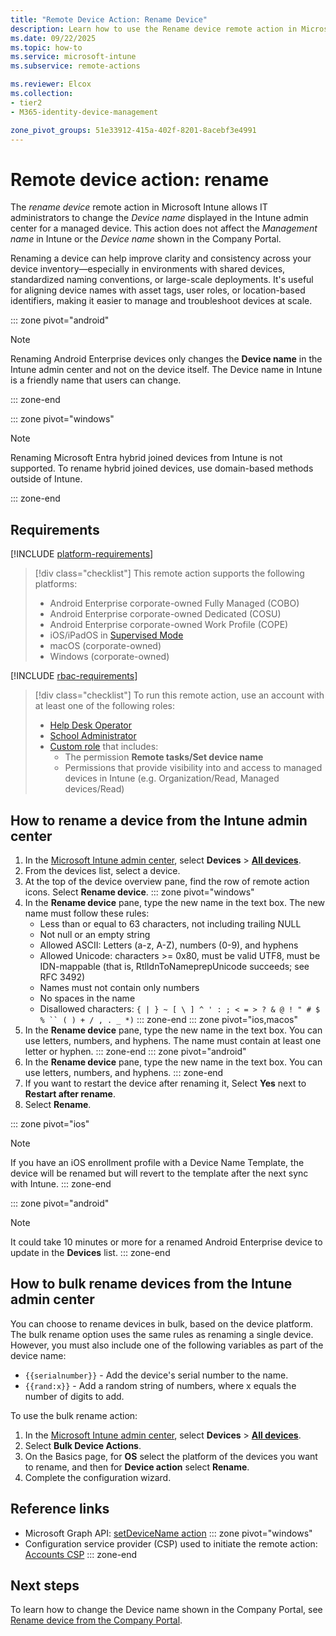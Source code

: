 ```yaml
---
title: "Remote Device Action: Rename Device"
description: Learn how to use the Rename device remote action in Microsoft Intune to update the device name shown in the admin center. Useful for standardizing naming conventions, managing shared devices, and improving inventory clarity.
ms.date: 09/22/2025
ms.topic: how-to
ms.service: microsoft-intune
ms.subservice: remote-actions

ms.reviewer: Elcox
ms.collection:
- tier2
- M365-identity-device-management

zone_pivot_groups: 51e33912-415a-402f-8201-8acebf3e4991
---
```


# Remote device action: rename

The *rename device* remote action in Microsoft Intune allows IT administrators to change the *Device name* displayed in the Intune admin center for a managed device. This action does not affect the *Management name* in Intune or the *Device name* shown in the Company Portal.

Renaming a device can help improve clarity and consistency across your device inventory—especially in environments with shared devices, standardized naming conventions, or large-scale deployments. It's useful for aligning device names with asset tags, user roles, or location-based identifiers, making it easier to manage and troubleshoot devices at scale.

::: zone pivot="android"

> [!NOTE]
> Renaming Android Enterprise devices only changes the **Device name** in the Intune admin center and not on the device itself. The Device name in Intune is a friendly name that users can change.

::: zone-end

::: zone pivot="windows"

> [!NOTE]
> Renaming Microsoft Entra hybrid joined devices from Intune is not supported. To rename hybrid joined devices, use domain-based methods outside of Intune.

::: zone-end

## Requirements

[!INCLUDE [platform-requirements](../includes/h3/platform-requirements.md)]

> [!div class="checklist"]
> This remote action supports the following platforms:
> - Android Enterprise corporate-owned Fully Managed (COBO)
> - Android Enterprise corporate-owned Dedicated (COSU)
> - Android Enterprise corporate-owned Work Profile (COPE)
> - iOS/iPadOS in [Supervised Mode][IOS-SUP]
> - macOS (corporate-owned)
> - Windows (corporate-owned)

[!INCLUDE [rbac-requirements](../includes/h3/rbac-requirements.md)]

> [!div class="checklist"]
> To run this remote action, use an account with at least one of the following roles:
>
> - [Help Desk Operator][INT-R1]
> - [School Administrator][INT-R2]
> - [Custom role][INT-RC] that includes:
>   - The permission **Remote tasks/Set device name**
>   - Permissions that provide visibility into and access to managed devices in Intune (e.g. Organization/Read, Managed devices/Read)

## How to rename a device from the Intune admin center

1. In the [Microsoft Intune admin center][INT-AC], select **Devices** > [**All devices**][INT-ALLD].
1. From the devices list, select a device.
1. At the top of the device overview pane, find the row of remote action icons. Select **Rename device**.
::: zone pivot="windows"
4. In the **Rename device** pane, type the new name in the text box. The new name must follow these rules:
    - Less than or equal to 63 characters, not including trailing NULL
    - Not null or an empty string
    - Allowed ASCII: Letters (a-z, A-Z), numbers (0-9), and hyphens
    - Allowed Unicode: characters >= 0x80, must be valid UTF8, must be IDN-mappable (that is, RtlIdnToNameprepUnicode succeeds; see RFC 3492)
    - Names must not contain only numbers
    - No spaces in the name
    - Disallowed characters: `{ | } ~ [ \ ] ^ ' : ; < = > ? & @ ! " # $ % `` ( ) + / , . _ *)`
::: zone-end
::: zone pivot="ios,macos"
4. In the **Rename device** pane, type the new name in the text box. You can use letters, numbers, and hyphens. The name must contain at least one letter or hyphen.
::: zone-end
::: zone pivot="android"
4. In the **Rename device** pane, type the new name in the text box. You can use letters, numbers, and hyphens.
::: zone-end
5. If you want to restart the device after renaming it, Select **Yes** next to **Restart after rename**.
6. Select **Rename**.

::: zone pivot="ios"
> [!NOTE]
> If you have an iOS enrollment profile with a Device Name Template, the device will be renamed but will revert to the template after the next sync with Intune.
::: zone-end

::: zone pivot="android"
> [!NOTE]
> It could take 10 minutes or more for a renamed Android Enterprise device to update in the **Devices** list.
::: zone-end

## How to bulk rename devices from the Intune admin center

You can choose to rename devices in bulk, based on the device platform. The bulk rename option uses the same rules as renaming a single device. However, you must also include one of the following variables as part of the device name:

- `{{serialnumber}}` - Add the device's serial number to the name.
- `{{rand:x}}` - Add a random string of numbers, where x equals the number of digits to add.

To use the bulk rename action:

1. In the [Microsoft Intune admin center][INT-AC], select **Devices** > [**All devices**][INT-ALLD].
1. Select **Bulk Device Actions**.
1. On the Basics page, for **OS** select the platform of the devices you want to rename, and then for **Device action** select **Rename**.
1. Complete the configuration wizard.

## Reference links

- Microsoft Graph API: [setDeviceName action][GRAPH-1]
::: zone pivot="windows"
- Configuration service provider (CSP) used to initiate the remote action: [Accounts CSP][CSP-1]
::: zone-end

## Next steps

To learn how to change the Device name shown in the Company Portal, see [Rename device from the Company Portal](../user-help/rename-your-device-cpapp.md).

<!--links-->

<!-- graph -->

[GRAPH-1]: /graph/api/intune-devices-manageddevice-setdevicename

<!-- admin center -->

[INT-AC]: https://go.microsoft.com/fwlink/?linkid=2109431
[INT-ALLD]: https://go.microsoft.com/fwlink/?linkid=2333814

[IOS-SUP]: /intune/intune-service/remote-actions/device-supervised-mode

[INT-RC]: /intune/intune-service/fundamentals/create-custom-role
[INT-R1]: /intune/intune-service/fundamentals/role-based-access-control-reference#help-desk-operator
[INT-R2]: /intune/intune-service/fundamentals/role-based-access-control-reference#school-administrator

[CSP-1]: /windows/client-management/mdm/accounts-csp
